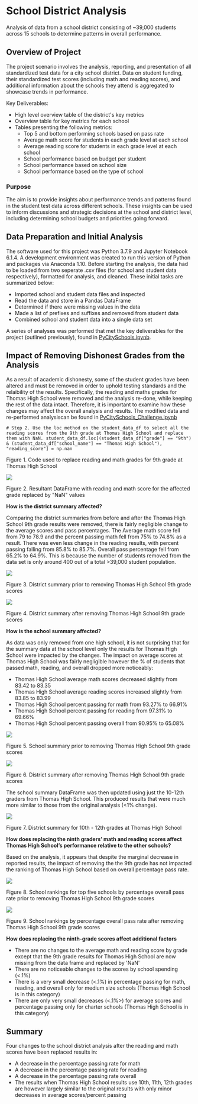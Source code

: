 # School District Analysis

Analysis of data from a school district consisting of ~39,000 students across 15 schools to determine patterns in overall performance.

## Overview of Project

The project scenario involves the analysis, reporting, and presentation of all standardized test data for a city school district. Data on student funding, their standardized test scores (including math and reading scores), and additional information about the schools they attend is aggregated to showcase trends in performance. 

Key Deliverables:

* High level overview table of the district's key metrics
* Overview table for key metrics for each school
* Tables presenting the following metrics:
    - Top 5 and bottom performing schools based on pass rate
    - Average math score for students in each grade level at each school
    - Average reading score for students in each grade level at each school
    - School performance based on budget per student
    - School performance based on school size
    - School performance based on the type of school

### Purpose

The aim is to provide insights about performance trends and patterns found in the student test data across different schools. These insights can be used to inform discussions and strategic decisions at the school and district level, including determining school budgets and priorities going forward.

## Data Preparation and Initial Analysis

The software used for this project was Python 3.7.9 and Jupyter Notebook 6.1.4. A development environment was created to run this version of Python and packages via Anaconda 1.10. Before starting the analysis, the data had to be loaded from two seperate .csv files (for school and student data respectively), formatted for analysis, and cleaned. These initial tasks are summarized below:

- Imported school and student data files and inspected
- Read the data and store in a Pandas DataFrame
- Determined if there were missing values in the data
- Made a list of prefixes and suffixes and removed from student data
- Combined school and student data into a single data set

A series of analyses was performed that met the key deliverables for the project (outlined previously), found in [PyCitySchools.ipynb](https://github.com/jkenning/School_district_analysis/blob/main/PyCitySchools.ipynb).

## Impact of Removing Dishonest Grades from the Analysis

As a result of academic dishonesty, some of the student grades have been altered and must be removed in order to uphold testing standards and the relaibility of the results. Specifically, the reading and maths grades for Thomas High School were removed and the analysis re-done, while keeping the rest of the data intact. Therefore, it is important to examine how these changes may affect the overall analysis and results. The modified data and re-performed analysiscan be found in [PyCitySchools_Challenge.ipynb](https://github.com/jkenning/School_district_analysis/blob/main/PyCitySchools_Challenge.ipynb)

`# Step 2. Use the loc method on the student_data_df to select all the reading scores from the 9th grade at Thomas High School and replace them with NaN.
student_data_df.loc[(student_data_df["grade"] == "9th") & (student_data_df["school_name"] == "Thomas High School"), "reading_score"] = np.nan`

Figure 1. Code used to replace reading and math grades for 9th grade at Thomas High School

![](https://github.com/jkenning/School_district_analysis/blob/main/Resources/Images/check_for_NaNs.png)

Figure 2. Resultant DataFrame with reading and math score for the affected grade replaced by "NaN" values

**How is the district summary affected?**

Comparing the district summaries from before and after the Thomas High School 9th grade results were removed, there is fairly negligible change to the average scores and pass percentages. The Average math score fell from 79 to 78.9 and the percent passing math fell from 75% to 74.8% as a result. There was even less change in the reading results, with percent passing falling from 85.8% to 85.7%. Overall pass percentage fell from 65.2% to 64.9%. This is because the number of students removed from the data set is only around 400 out of a total >39,000 student population.

![](https://github.com/jkenning/School_district_analysis/blob/main/Resources/Images/district_summary_before.png)

Figure 3. District summary prior to removing Thomas High School 9th grade scores

![](https://github.com/jkenning/School_district_analysis/blob/main/Resources/Images/district_summary_after.png)

Figure 4. District summary after removing Thomas High School 9th grade scores


**How is the school summary affected?**

As data was only removed from one high school, it is not surprising that for the summary data at the school level only the results for Thomas High School were impacted by the changes. The impact on average scores at Thomas High School was fairly negligible however the % of students that passed math, reading, and overall dropped more noticeably:

- Thomas High School average math scores decreased slightly from 83.42 to 83.35
- Thomas High School average reading scores increased slightly from 83.85 to 83.99
- Thomas High School percent passing for math from 93.27% to 66.91%
- Thomas High School percent passing for reading from 97.31% to 69.66%
- Thomas High School percent passing overall from 90.95% to 65.08%

![](https://github.com/jkenning/School_district_analysis/blob/main/Resources/Images/school_summary_original.png)

Figure 5. School summary prior to removing Thomas High School 9th grade scores

![](https://github.com/jkenning/School_district_analysis/blob/main/Resources/Images/school_summary_challenge.png)

Figure 6. District summary after removing Thomas High School 9th grade scores

The school summary DataFrame was then updated using just the 10-12th graders from Thomas High School. This produced results that were much more similar to those from the original analysis (<1% change).

![](https://github.com/jkenning/School_district_analysis/blob/main/Resources/Images/school_summary_challenge_2.png)

Figure 7. District summary for 10th - 12th grades at Thomas High School

**How does replacing the ninth graders’ math and reading scores affect Thomas High School’s performance relative to the other schools?**

Based on the analysis, it appears that despite the marginal decrease in reported results, the impact of removing the the 9th grade has not impacted the ranking of Thomas High School based on overall percentage pass rate. 

![](https://github.com/jkenning/School_district_analysis/blob/main/Resources/Images/top_schools_original.png)

Figure 8. School rankings for top five schools by percentage overall pass rate prior to removing Thomas High School 9th grade scores

![](https://github.com/jkenning/School_district_analysis/blob/main/Resources/Images/high_low_performing_schools.png)

Figure 9. School rankings by percentage overall pass rate after removing Thomas High School 9th grade scores

**How does replacing the ninth-grade scores affect additional factors**

* There are no changes to the average math and reading score by grade except that the 9th grade results for Thomas High School are now missing from the data frame and replaced by 'NaN'
* There are no noticeable changes to the scores by school spending (<.1%)
* There is a very small decrease (<.1%) in percentage passing for math, reading, and overall only for medium size schools (Thomas High School is in this category)
* There are only very small decreases (<.1%>) for average scores and percentage passing only for charter schools (Thomas High School is in this category)

## Summary

Four changes to the school district analysis after the reading and math scores have been replaced results in:

* A decrease in the percentage passing rate for math
* A decrease in the percentage passing rate for reading
* A decrease in the percentage passing rate overall
* The results when Thomas High School results use 10th, 11th, 12th grades are however largely similar to the original results with only minor decreases in average scores/percent passing
